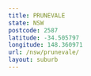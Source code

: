 ```yaml
---
title: PRUNEVALE
state: NSW
postcode: 2587
latitude: -34.505797
longitude: 148.360971
url: /nsw/prunevale/
layout: suburb
---
```


